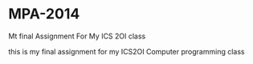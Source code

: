 MPA-2014
========

Mt final Assignment For My ICS 2OI class

this is my final assignment for my ICS2OI Computer programming class
